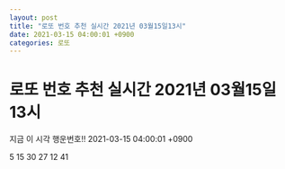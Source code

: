 ```yaml
---
layout: post
title: "로또 번호 추천 실시간 2021년 03월15일13시"
date: 2021-03-15 04:00:01 +0900
categories: 로또
---
```


# 로또 번호 추천 실시간 2021년 03월15일13시

지금 이 시각 행운번호!! 2021-03-15 04:00:01 +0900

 5  15  30  27  12  41 


